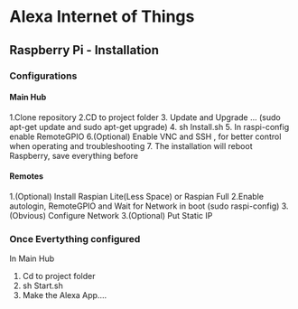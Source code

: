 # Alexa Internet of Things

## Raspberry Pi - Installation




### Configurations
#### Main Hub
1.Clone repository
2.CD to project folder
3. Update and Upgrade ... (sudo apt-get update and sudo apt-get upgrade)
4. sh Install.sh
5. In raspi-config enable RemoteGPIO
6.(Optional) Enable VNC and SSH , for better control when operating and troubleshooting
7. The installation will reboot Raspberry, save everything before

#### Remotes
1.(Optional) Install Raspian Lite(Less Space) or Raspian Full
2.Enable autologin, RemoteGPIO and Wait for Network in boot (sudo raspi-config)
3.(Obvious) Configure Network
3.(Optional) Put Static IP

### Once Evertything configured
In Main Hub
1. Cd to project folder
2. sh Start.sh
3. Make  the Alexa App....
